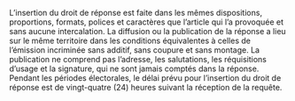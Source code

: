 L’insertion du droit de réponse est faite dans les mêmes dispositions, proportions, formats, polices et caractères que l’article qui l’a provoquée et sans aucune intercalation. La diffusion ou la publication de la réponse a lieu sur le même territoire dans les conditions équivalentes à celles de l’émission incriminée sans additif, sans coupure et sans montage.
La publication ne comprend pas l’adresse, les salutations, les réquisitions d’usage et la signature, qui ne sont jamais comptés dans la réponse.
Pendant les périodes électorales, le délai prévu pour l’insertion du droit de réponse est de vingt-quatre (24) heures suivant la réception de la requête.